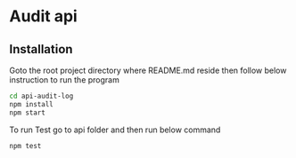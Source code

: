 # Audit api

## Installation

Goto the root project directory where README.md reside then follow below instruction to run the program

```sh
cd api-audit-log
npm install
npm start
```

To run Test go to api folder and then run below command

```sh
npm test
```

